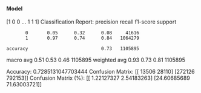 #### Model
[1 0 0 ... 1 1 1]
Classification Report:
              precision    recall  f1-score   support

           0       0.05      0.32      0.08     41616
           1       0.97      0.74      0.84   1064279

    accuracy                           0.73   1105895
   macro avg       0.51      0.53      0.46   1105895
weighted avg       0.93      0.73      0.81   1105895

Accuracy: 0.7285131047703444
Confusion Matrix:
[[ 13506  28110]
 [272126 792153]]
Confusion Matrix (%):
[[ 1.22127327  2.54183263]
 [24.60685689 71.63003721]]
